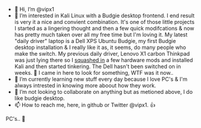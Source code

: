 - 👋 Hi, I’m @vipx1
- 👀 I’m interested in Kali Linux with a Budgie desktop frontend. I end result is very it a nice and convient combination.
      It's one of those little projects I started as a lingering thought and then a few quick modifcations
      & now has pretty much taken over all my free time but I'm loving it. My latest "daily driver" laptop is a Dell XPS 
      Ubuntu Budgie, my first Budgie desktop installation & I really like it as, it seems, do many people who make the switch.
      My previous daily driver, Lenovo X1 carbon Thinkpad was just lying there so I <u>squashed in</u> a few hardware mods and           installed Kali and then started tinkering. The Dell hasn't been switched on in weeks. 
      🤔 I came in here to look for something, WTF was it now..
- 🌱 I’m currently learning new stuff every day because I love PC's & I'm always intrested in knowing more aboout how they work.
- 💞️ I’m not looking to collaborate on anything but as metioned above, I do like budgie desktop.
- 📫 How to reach me, here, in github or Twitter @vipx1. 👍

PC's.. 🤣

<!---
vipx1/vipx1 is a ✨ special ✨ repository because its `README.md` (this file) appears on your GitHub profile.
You can click the Preview link to take a look at your changes.
--->
